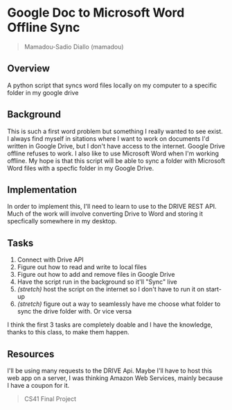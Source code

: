 # Google Doc to Microsoft Word Offline Sync
> Mamadou-Sadio Diallo (mamadou)

## Overview
A python script that syncs word files locally on my computer to a specific folder in my google drive

## Background
This is such a first word problem but something I really wanted to see exist. I always find myself in sitations where I want to work on documents I'd written in Google Drive, but I don't have access to the internet. Google Drive offline refuses to work. I also like to use Microsoft Word when I'm working offline. My hope is that this script will be able to sync a folder with Microsoft Word files with a specfic folder in my Google Drive. 

## Implementation
In order to implement this, I'll need to learn to use to the DRIVE REST API. Much of the work will involve converting Drive to Word and storing it specfically somewhere in my desktop. 

## Tasks
1. Connect with Drive API
2. Figure out how to read and write to local files
3. Figure out how to add and remove files in Google Drive
5. Have the script run in the background so it'll "Sync" live
6. *(stretch)* host the script on the internet so I don't have to run it on start-up
7. *(stretch)* figure out a way to seamlessly have me choose what folder to sync the drive folder with. Or vice versa

I think the first 3 tasks are completely doable and I have the knowledge, thanks to this class, to make them happen.

## Resources
I'll be using many requests to the DRIVE Api. Maybe I'll have to host this web app on a server, I was thinking Amazon Web Services, mainly because I have a coupon for it. 

> CS41 Final Project
